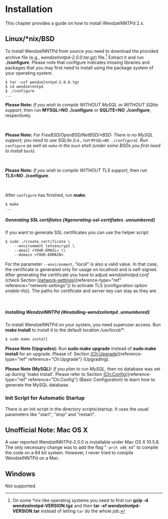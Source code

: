 # Installation

This chapter provides a guide on how to install WendzelNNTPd 2.x.

## Linux/\*nix/BSD

To install WendzelNNTPd from source you need to download the provided
archive file (e.g., *wendzelnntpd-2.0.0.tar.gz*) file.[^1] Extract it
and run **./configure**. Please note that configure indicates missing
libraries and packages that you may first need to install using the
package system of your operating system.

    $ tar -xzf wendzelnntpd-2.0.0.tgz
    $ cd wendzelnntpd
    $ ./configure
    ...

**Please Note:** *If you wish to compile WITHOUT MySQL or WITHOUT SQlite
support*, then run **MYSQL=NO ./configure** or **SQLITE=NO
./configure**, respectively.

 

**Please Note:** *For FreeBSD/OpenBSD/NetBSD/\*BSD: There is no MySQL
support; you need to use SQLite (i.e., run `MYSQL=NO ./configure`). Run
`configure` as well as `make` in the `bash` shell (under some BSDs you
first need to install `bash`).*

 

**Please Note:** *If you wish to compile WITHOUT TLS support*, then run
**TLS=NO ./configure**.

 

After `configure` has finished, run **make**:

    $ make
    ...

##### Generating SSL certifiates {#generating-ssl-certifiates .unnumbered}

If you want to generate SSL certificates you can use the helper script:

    $ sudo ./create_certificate \
        --environment letsencrypt \
        --email <YOUR-EMAIL> \\
        --domain <YOUR-DOMAIN>

For the parameter `--environment`, "*local*" is also a valid value. In
that case, the certificate is generated only for usage on localhost and
is self-signed. After generating the certificate you have to adjust
*wendzelnntpd.conf* (check
Section [\[network-settings\]](#network-settings){reference-type="ref"
reference="network-settings"}) to activate TLS (configuration option
*enable-tls*)). The paths for certificate and server key can stay as
they are.

 

##### Installing WendzelNNTPd {#installing-wendzelnntpd .unnumbered}

To install WendzelNNTPd on your system, you need superuser access. Run
**make install** to install it to the default location */usr/local/\**.

    $ sudo make install

**Please Note (Upgrades):** Run **sudo make upgrade** instead of **sudo
make install** for an upgrade. Please
cf. Section [\[Ch:Upgrade\]](#Ch:Upgrade){reference-type="ref"
reference="Ch:Upgrade"} (Upgrading).

**Please Note (MySQL):** *If you plan to run MySQL*, then no database
was set up during 'make install'. Please refer to
Section [\[Ch:Config\]](#Ch:Config){reference-type="ref"
reference="Ch:Config"} (Basic Configuration) to learn how to generate
the MySQL database.

### Init Script for Automatic Startup

There is an init script in the directory scripts/startup. It uses the
usual parameters like "start", "stop" and "restart".

## Unofficial Note: Mac OS X

A user reported WendzelNNTPd-2.0.0 is installable under Mac OS X 10.5.8.
The only necessary change was to add the flag "`-arch x86_64`" to
compile the code on a 64 bit system. However, I never tried to compile
WendzelNNTPd on a Mac.

## Windows

Not supported.

[^1]: On some \*nix-like operating systems you need to first run **gzip
    -d wendzelnntpd-VERSION.tgz** and then **tar -xf
    wendzelnntpd-VERSION.tar** instead of letting `tar` do the whole
    job.

